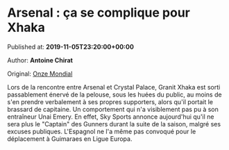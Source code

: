 
# Arsenal : ça se complique pour Xhaka

Published at: **2019-11-05T23:20:00+00:00**

Author: **Antoine Chirat**

Original: [Onze Mondial](http://www.onzemondial.com/ligue-europa/arsenal-ca-se-complique-pour-xhaka-201738)

Lors de la rencontre entre Arsenal et Crystal Palace, Granit Xhaka est sorti passablement énervé de la pelouse, sous les huées du public, au moins de s'en prendre verbalement à ses propres supporters, alors qu'il portait le brassard de capitaine. Un comportement qui n'a visiblement pas pu à son entraîneur Unai Emery. En effet, Sky Sports annonce aujourd'hui qu'il ne sera plus le "Captain" des Gunners durant la suite de la saison, malgré ses excuses publiques. L'Espagnol ne l'a même pas convoqué pour le déplacement à Guimaraes en Ligue Europa.
